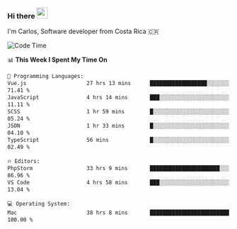 ### Hi there <img src="https://media.giphy.com/media/hvRJCLFzcasrR4ia7z/giphy.gif" width="25px" height="25px">

I'm Carlos, Software developer from Costa Rica 🇨🇷

[//]: # (<a href="https://app.daily.dev/carum98"><img src="https://github.com/carum98/carum98/blob/main/devcard.svg" width="400" alt="Carlos Umaña Acevedo's Dev Card"/></a>)


<!--START_SECTION:waka-->
![Code Time](http://img.shields.io/badge/Code%20Time-12%2C092%20hrs%2031%20mins-blue)

📊 **This Week I Spent My Time On** 

```text
💬 Programming Languages: 
Vue.js                   27 hrs 13 mins      ██████████████████░░░░░░░   71.41 % 
JavaScript               4 hrs 14 mins       ███░░░░░░░░░░░░░░░░░░░░░░   11.11 % 
SCSS                     1 hr 59 mins        █░░░░░░░░░░░░░░░░░░░░░░░░   05.24 % 
JSON                     1 hr 33 mins        █░░░░░░░░░░░░░░░░░░░░░░░░   04.10 % 
TypeScript               56 mins             █░░░░░░░░░░░░░░░░░░░░░░░░   02.49 % 

🔥 Editors: 
PhpStorm                 33 hrs 9 mins       ██████████████████████░░░   86.96 % 
VS Code                  4 hrs 58 mins       ███░░░░░░░░░░░░░░░░░░░░░░   13.04 % 

💻 Operating System: 
Mac                      38 hrs 8 mins       █████████████████████████   100.00 % 
```


<!--END_SECTION:waka-->
